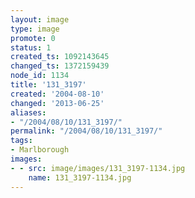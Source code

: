 ```yaml
---
layout: image
type: image
promote: 0
status: 1
created_ts: 1092143645
changed_ts: 1372159439
node_id: 1134
title: '131_3197'
created: '2004-08-10'
changed: '2013-06-25'
aliases:
- "/2004/08/10/131_3197/"
permalink: "/2004/08/10/131_3197/"
tags:
- Marlborough
images:
- - src: image/images/131_3197-1134.jpg
    name: 131_3197-1134.jpg
---
```


